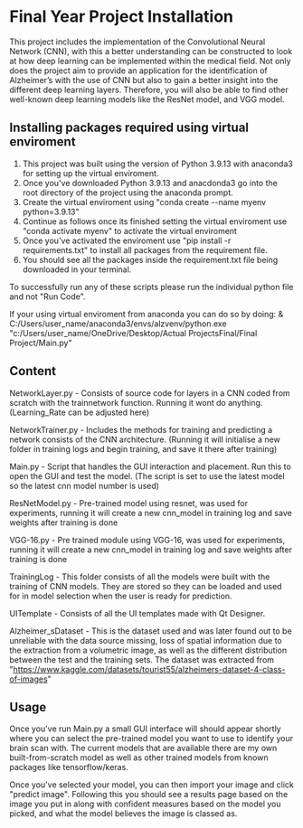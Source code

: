 # Final Year Project Installation


This project includes the implementation of the Convolutional Neural Network (CNN), with this a better understanding can be constructed to look at how deep learning can be implemented within the medical field. Not only does the project aim to provide an application for the identification of Alzheimer’s with the use of CNN but also to gain a better insight into the different deep learning layers. Therefore, you will also be able to find other well-known deep learning models like the ResNet model, and VGG model.



 


## Installing packages required using virtual enviroment

1. This project was built using the version of Python 3.9.13 with anaconda3 for setting up the virtual enviroment.
2. Once you've downloaded Python 3.9.13 and anacdonda3 go into the root directory of the project using the anaconda prompt.
3. Create the virtual enviroment using "conda create --name myenv python=3.9.13"
4. Continue as follows once its finished setting the virtual enviroment use "conda activate myenv" to activate the virtual enviroment
5. Once you've activated the enviroment use "pip install -r requirements.txt" to install all packages from the requirement file.
6. You should see all the packages inside the requirement.txt file being downloaded in your terminal.


To successfully run any of these scripts please run the individual python file and not "Run Code".

If your using virtual enviroment from anaconda you can do so by doing: & C:/Users/user_name/anaconda3/envs/alzvenv/python.exe "c:/Users/user_name/OneDrive/Desktop/Actual ProjectsFinal/Final Project/Main.py"


## Content

NetworkLayer.py - Consists of source code for layers in a CNN coded from scratch with the trainnetwork function. Running it wont do anything. (Learning_Rate can be adjusted here)

NetworkTrainer.py - Includes the methods for training and predicting a network consists of the CNN architecture. (Running it will initialise a new folder in training logs and begin training, and save it there after training)

Main.py - Script that handles the GUI interaction and placement. Run this to open the GUI and test the model. (The script is set to use the latest model so the latest cnn model number is used)

ResNetModel.py - Pre-trained model using resnet, was used for experiments, running it will create a new cnn_model in training log and save weights after training is done

VGG-16.py - Pre trained module using VGG-16, was used for experiments, running it will create a new cnn_model in training log and save weights after training is done

TrainingLog - This folder consists of all the models were built with the training of CNN models. They are stored so they can be loaded and used for in model selection when the user is ready for prediction.

UITemplate - Consists of all the UI templates made with Qt Designer.

Alzheimer_sDataset - This is the dataset used and was later found out to be unreliable with the data source missing, loss of spatial information due to the extraction from a volumetric image, as well as the different distribution between the test and the training sets. The dataset was extracted from "https://www.kaggle.com/datasets/tourist55/alzheimers-dataset-4-class-of-images"




## Usage

Once you've run Main.py a small GUI interface will should appear shortly where you can select the pre-trained model you want to use to identify
your brain scan with. The current models that are available there are my own built-from-scratch model as well as other trained models
from known packages like tensorflow/keras.

Once you've selected your model, you can then import your image and click "predict image". Following this you should see a results page 
based on the image you put in along with confident measures based on the model you picked, and what the model believes the image is classed as.